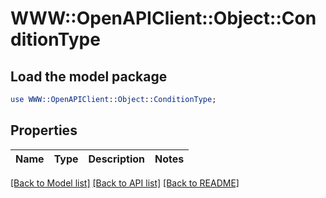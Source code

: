 # WWW::OpenAPIClient::Object::ConditionType

## Load the model package
```perl
use WWW::OpenAPIClient::Object::ConditionType;
```

## Properties
Name | Type | Description | Notes
------------ | ------------- | ------------- | -------------

[[Back to Model list]](../README.md#documentation-for-models) [[Back to API list]](../README.md#documentation-for-api-endpoints) [[Back to README]](../README.md)


